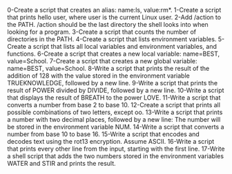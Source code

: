 0-Create a script that creates an alias: name:ls, value:rm*.
1-Create a script that prints hello user, where user is the current Linux user.
2-Add /action to the PATH. /action should be the last directory the shell looks into when looking for a program.
3-Create a script that counts the number of directories in the PATH.
4-Create a script that lists environment variables.
5-Create a script that lists all local variables and environment variables, and functions.
6-Create a script that creates a new local variable: name=BEST, value=School.
7-Create a script that creates a new global variable: name=BEST, value=School.
8-Write a script that prints the result of the addition of 128 with the value stored in the environment variable TRUEKNOWLEDGE, followed by a new line.
9-Write a script that prints the result of POWER divided by DIVIDE, followed by a new line.
10-Write a script that displays the result of BREATH to the power LOVE.
11-Write a script that converts a number from base 2 to base 10.
12-Create a script that prints all possible combinations of two letters, except oo.
13-Write a script that prints a number with two decimal places, followed by a new line: The number will be stored in the environment variable NUM.
14-Write a script that converts a number from base 10 to base 16.
15-Write a script that encodes and decodes text using the rot13 encryption. Assume ASCII.
16-Write a script that prints every other line from the input, starting with the first line.
17-Write a shell script that adds the two numbers stored in the environment variables WATER and STIR and prints the result.
